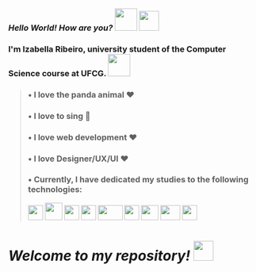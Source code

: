 ### *Hello World! How are you?* <img style="-webkit-user-select: none;margin: auto;" src="https://images-wixmp-ed30a86b8c4ca887773594c2.wixmp.com/f/11b45f12-3536-4c56-8e11-641517bf9c19/d2lanmn-ad32c372-ad41-4b04-a183-0f530b05f707.gif?token=eyJ0eXAiOiJKV1QiLCJhbGciOiJIUzI1NiJ9.eyJzdWIiOiJ1cm46YXBwOiIsImlzcyI6InVybjphcHA6Iiwib2JqIjpbW3sicGF0aCI6IlwvZlwvMTFiNDVmMTItMzUzNi00YzU2LThlMTEtNjQxNTE3YmY5YzE5XC9kMmxhbm1uLWFkMzJjMzcyLWFkNDEtNGIwNC1hMTgzLTBmNTMwYjA1ZjcwNy5naWYifV1dLCJhdWQiOlsidXJuOnNlcnZpY2U6ZmlsZS5kb3dubG9hZCJdfQ.LRFkVjLozYuYtjPSRVQdElY2Te35-oqIruF6dZTym3Q" width = "45" height = "45"> <img style="-webkit-user-select: none;margin: auto;" src="https://raw.githubusercontent.com/TheDudeThatCode/TheDudeThatCode/master/Assets/Earth.gif" width = "40" height = "40">
### I'm Izabella Ribeiro, university student of the Computer Science course at UFCG. <img src="https://i.giphy.com/media/VzlP2ZDcyA9OBjg9SP/giphy.webp" onerror="this.onerror=null;this.src='https://i.giphy.com/VzlP2ZDcyA9OBjg9SP.gif';" alt="" width = "45" height = "45">

> ###  • I love the panda animal :heart:
> ###  • I love to sing :microphone:
> ###  • I love web development :heart:
> ###  • I love Designer/UX/UI :heart:
> ###  • Currently, I have dedicated my studies to the following technologies:      
> <img style="-webkit-user-select: none;margin: auto;cursor: zoom-in;" src="https://banner2.cleanpng.com/20180410/dbq/kisspng-react-javascript-responsive-web-design-github-angu-github-5accac24ced243.4761515415233628528472.jpg" width="30" height="30"> <img style="-webkit-user-select: none;margin: auto;" src="https://encrypted-tbn0.gstatic.com/images?q=tbn%3AANd9GcTuQLVaq1aRTE6kegl4kjC4XMaiz_tCdijLUA&amp;usqp=CAU" width="35" height="35"> <img style="-webkit-user-select: none;margin: auto;cursor: zoom-in;" src="https://e7.pngegg.com/pngimages/5/56/png-clipart-website-development-html5-logo-world-wide-web-consortium-world-wide-web-angle-web-design.png" width="30" height="30"> <img style="-webkit-user-select: none;margin: auto;cursor: zoom-in;" src="https://cdn4.iconfinder.com/data/icons/social-media-logos-6/512/121-css3-512.png" width="30" height="30"> <img style="-webkit-user-select: none;margin: auto;cursor: zoom-in;" src="https://img2.gratispng.com/20181211/sjp/kisspng-gimp-image-editing-adobe-photoshop-photo-manipulat-paintbrush-logo-bing-images-5c1052d17de189.2061356315445736495156.jpg" width="50" height="30"> <img style="-webkit-user-select: none;margin: auto;cursor: zoom-in;" src="https://upload.wikimedia.org/wikipedia/commons/2/20/Photoshop_CC_icon.png" width="30" height="30"> <img style="-webkit-user-select: none;margin: auto;cursor: zoom-in;" src="https://banner2.cleanpng.com/20180731/tzw/kisspng-gopher-docker-computer-programming-clojure-5b60bcbbaea281.7058312815330664277153.jpg" width="35" height="30"> <img style="-webkit-user-select: none;margin: auto;cursor: zoom-in;" src="https://img2.gratispng.com/20180331/zdw/kisspng-blender-computer-icons-rendering-blender-5ac043155198c1.6803805515225495253342.jpg" width="40" height="30"> <img style="-webkit-user-select: none;margin: auto;cursor: zoom-in;" src="https://www.pinclipart.com/picdir/middle/269-2691398_python-logo-clipart-transparent-background-png-download.png" width="30" height="30">

# *Welcome to my repository!* <img style="-webkit-user-select: none;margin: auto;" src="https://media.tenor.com/images/368073b2ef1db372d4406a9f60dcb9d9/tenor.gif" width = "40" height = "40">
